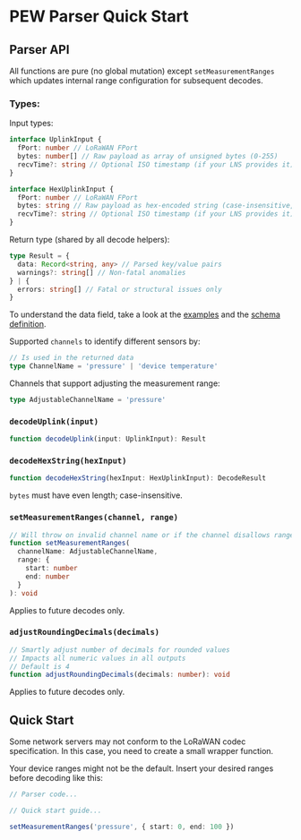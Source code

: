 # PEW Parser Quick Start

## Parser API

All functions are pure (no global mutation) except `setMeasurementRanges` which updates internal range configuration for subsequent decodes.

### Types:

Input types:
```ts
interface UplinkInput {
  fPort: number // LoRaWAN FPort
  bytes: number[] // Raw payload as array of unsigned bytes (0-255)
  recvTime?: string // Optional ISO timestamp (if your LNS provides it)
}

interface HexUplinkInput {
  fPort: number // LoRaWAN FPort
  bytes: string // Raw payload as hex-encoded string (case-insensitive, even length)
  recvTime?: string // Optional ISO timestamp (if your LNS provides it)
}
```

Return type (shared by all decode helpers):
```ts
type Result = {
  data: Record<string, any> // Parsed key/value pairs
  warnings?: string[] // Non-fatal anomalies
} | {
  errors: string[] // Fatal or structural issues only
}
```

To understand the data field, take a look at the [examples](https://github.com/WIKA-Group/javascript_parsers/blob/main/packages/parsers/src/devices/PEW/examples.json) and the [schema definition](https://github.com/WIKA-Group/javascript_parsers/blob/main/packages/parsers/src/devices/PEW/uplink.schema.json).

Supported `channels` to identify different sensors by:
```ts
// Is used in the returned data
type ChannelName = 'pressure' | 'device temperature'
```
Channels that support adjusting the measurement range:
```ts
type AdjustableChannelName = 'pressure'
```

### `decodeUplink(input)`
```ts
function decodeUplink(input: UplinkInput): Result
```

### `decodeHexString(hexInput)`
```ts
function decodeHexString(hexInput: HexUplinkInput): DecodeResult
```
`bytes` must have even length; case-insensitive.

### `setMeasurementRanges(channel, range)`
```ts
// Will throw on invalid channel name or if the channel disallows range updates
function setMeasurementRanges(
  channelName: AdjustableChannelName,
  range: {
    start: number
    end: number
  }
): void
```
Applies to future decodes only.

### `adjustRoundingDecimals(decimals)`
```ts
// Smartly adjust number of decimals for rounded values
// Impacts all numeric values in all outputs
// Default is 4
function adjustRoundingDecimals(decimals: number): void
```
Applies to future decodes only.

## Quick Start

Some network servers may not conform to the LoRaWAN codec specification. In this case, you need to create a small wrapper function.

Your device ranges might not be the default. Insert your desired ranges before decoding like this:

```ts
// Parser code...

// Quick start guide...

setMeasurementRanges('pressure', { start: 0, end: 100 })
```
